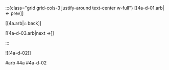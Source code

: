 :::{class="grid grid-cols-3 justify-around text-center w-full"}
[[4a-d-01.arb|← prev]]

[[4a.arb|⌂ back]]

[[4a-d-03.arb|next →]]

:::

![[4a-d-02]]

#arb #4a #4a-d-02

